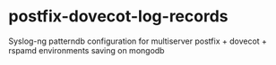 # postfix-dovecot-log-records
Syslog-ng patterndb configuration for multiserver postfix + dovecot + rspamd environments saving on mongodb
